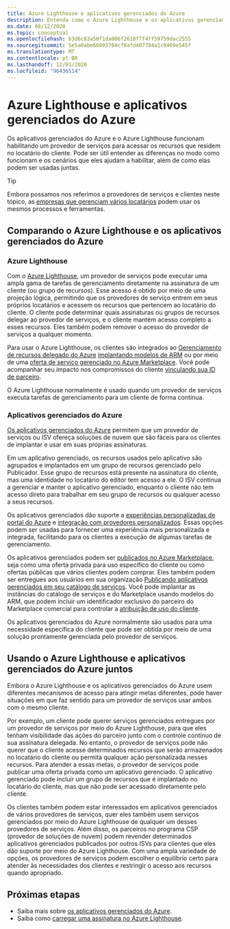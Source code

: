 ```yaml
---
title: Azure Lighthouse e aplicativos gerenciados do Azure
description: Entenda como o Azure Lighthouse e os aplicativos gerenciados do Azure podem ajudar a habilitar cenários diferentes e como eles podem ser usados juntos.
ms.date: 08/12/2020
ms.topic: conceptual
ms.openlocfilehash: b3d6c83a50f1da006f2618f7f4ff59759dac2555
ms.sourcegitcommit: 5e5a0abe60803704cf8afd407784a1c9469e545f
ms.translationtype: MT
ms.contentlocale: pt-BR
ms.lasthandoff: 12/01/2020
ms.locfileid: "96436514"
---
```

# <a name="azure-lighthouse-and-azure-managed-applications"></a>Azure Lighthouse e aplicativos gerenciados do Azure

Os aplicativos gerenciados do Azure e o Azure Lighthouse funcionam habilitando um provedor de serviços para acessar os recursos que residem no locatário do cliente. Pode ser útil entender as diferenças no modo como funcionam e os cenários que eles ajudam a habilitar, além de como elas podem ser usadas juntas.

> [!TIP]
> Embora possamos nos referimos a provedores de serviços e clientes neste tópico, as [empresas que gerenciam vários locatários](enterprise.md) podem usar os mesmos processos e ferramentas.

## <a name="comparing-azure-lighthouse-and-azure-managed-applications"></a>Comparando o Azure Lighthouse e os aplicativos gerenciados do Azure

### <a name="azure-lighthouse"></a>Azure Lighthouse

Com o [Azure Lighthouse](../overview.md), um provedor de serviços pode executar uma ampla gama de tarefas de gerenciamento diretamente na assinatura de um cliente (ou grupo de recursos). Esse acesso é obtido por meio de uma projeção lógica, permitindo que os provedores de serviço entrem em seus próprios locatários e acessem os recursos que pertencem ao locatário do cliente. O cliente pode determinar quais assinaturas ou grupos de recursos delegar ao provedor de serviços, e o cliente mantém acesso completo a esses recursos. Eles também podem remover o acesso do provedor de serviços a qualquer momento.

Para usar o Azure Lighthouse, os clientes são integrados ao [Gerenciamento de recursos delegado do Azure](azure-delegated-resource-management.md) [implantando modelos de ARM](../how-to/onboard-customer.md) ou por meio de uma [oferta de serviço gerenciado no Azure Marketplace](managed-services-offers.md). Você pode acompanhar seu impacto nos compromissos do cliente [vinculando sua ID de parceiro](../how-to/partner-earned-credit.md).

O Azure Lighthouse normalmente é usado quando um provedor de serviços executa tarefas de gerenciamento para um cliente de forma contínua.

### <a name="azure-managed-applications"></a>Aplicativos gerenciados do Azure

[Os aplicativos gerenciados do Azure](../../azure-resource-manager/managed-applications/overview.md) permitem que um provedor de serviços ou ISV ofereça soluções de nuvem que são fáceis para os clientes de implantar e usar em suas próprias assinaturas.

Em um aplicativo gerenciado, os recursos usados pelo aplicativo são agrupados e implantados em um grupo de recursos gerenciado pelo Publicador. Esse grupo de recursos está presente na assinatura do cliente, mas uma identidade no locatário do editor tem acesso a ele. O ISV continua a gerenciar e manter o aplicativo gerenciado, enquanto o cliente não tem acesso direto para trabalhar em seu grupo de recursos ou qualquer acesso a seus recursos.

Os aplicativos gerenciados dão suporte a [experiências personalizadas de portal do Azure](../../azure-resource-manager/managed-applications/concepts-view-definition.md) e [integração com provedores personalizados](../../azure-resource-manager/managed-applications/tutorial-create-managed-app-with-custom-provider.md). Essas opções podem ser usadas para fornecer uma experiência mais personalizada e integrada, facilitando para os clientes a execução de algumas tarefas de gerenciamento.

Os aplicativos gerenciados podem ser [publicados no Azure Marketplace](../../marketplace/create-new-azure-apps-offer.md), seja como uma oferta privada para uso específico do cliente ou como ofertas públicas que vários clientes podem comprar. Eles também podem ser entregues aos usuários em sua organização [Publicando aplicativos gerenciados em seu catálogo de serviços](../../azure-resource-manager/managed-applications/publish-service-catalog-app.md). Você pode implantar as instâncias do catálogo de serviços e do Marketplace usando modelos do ARM, que podem incluir um identificador exclusivo do parceiro do Marketplace comercial para controlar a [atribuição de uso do cliente](../../marketplace/azure-partner-customer-usage-attribution.md).

Os aplicativos gerenciados do Azure normalmente são usados para uma necessidade específica do cliente que pode ser obtida por meio de uma solução prontamente gerenciada pelo provedor de serviços.

## <a name="using-azure-lighthouse-and-azure-managed-applications-together"></a>Usando o Azure Lighthouse e aplicativos gerenciados do Azure juntos

Embora o Azure Lighthouse e os aplicativos gerenciados do Azure usem diferentes mecanismos de acesso para atingir metas diferentes, pode haver situações em que faz sentido para um provedor de serviços usar ambos com o mesmo cliente.

Por exemplo, um cliente pode querer serviços gerenciados entregues por um provedor de serviços por meio do Azure Lighthouse, para que eles tenham visibilidade das ações do parceiro junto com o controle contínuo de sua assinatura delegada. No entanto, o provedor de serviços pode não querer que o cliente acesse determinados recursos que serão armazenados no locatário do cliente ou permita qualquer ação personalizada nesses recursos. Para atender a essas metas, o provedor de serviços pode publicar uma oferta privada como um aplicativo gerenciado. O aplicativo gerenciado pode incluir um grupo de recursos que é implantado no locatário do cliente, mas que não pode ser acessado diretamente pelo cliente.

Os clientes também podem estar interessados em aplicativos gerenciados de vários provedores de serviços, quer eles também usem serviços gerenciados por meio do Azure Lighthouse de qualquer um desses provedores de serviços. Além disso, os parceiros no programa CSP (provedor de soluções de nuvem) podem revender determinados aplicativos gerenciados publicados por outros ISVs para clientes que eles dão suporte por meio do Azure Lighthouse. Com uma ampla variedade de opções, os provedores de serviços podem escolher o equilíbrio certo para atender às necessidades dos clientes e restringir o acesso aos recursos quando apropriado.

## <a name="next-steps"></a>Próximas etapas

- Saiba mais sobre [os aplicativos gerenciados do Azure](../../azure-resource-manager/managed-applications/overview.md).
- Saiba como [carregar uma assinatura no Azure Lighthouse](../how-to/onboard-customer.md).